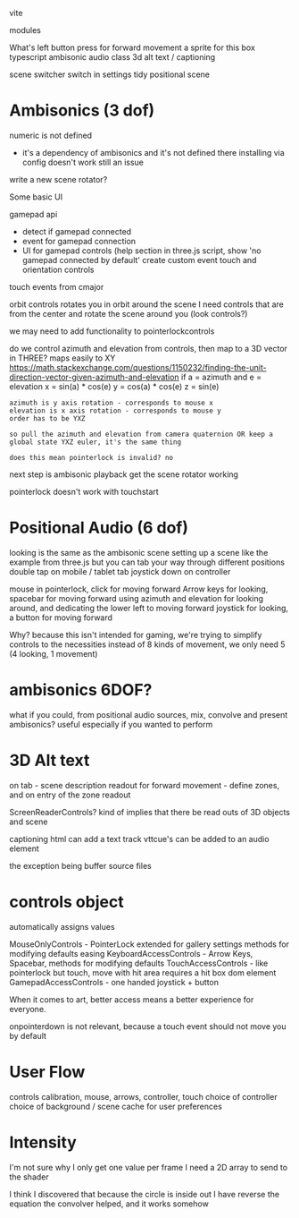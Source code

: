 vite

modules

What's left
button press for forward movement
a sprite for this box
typescript
ambisonic audio class
3d alt text / captioning

scene switcher
switch in settings
tidy positional scene




# Ambisonics (3 dof)

numeric is not defined
- it's a dependency of ambisonics and it's not defined there
installing via config doesn't work
still an issue

write a new scene rotator?

Some basic UI

gamepad api
 - detect if gamepad connected
 - event for gamepad connection
 - UI for gamepad controls (help section
    in three.js script, show 'no gamepad connected by default'
    create custom event 
touch and orientation controls

touch events from cmajor

orbit controls rotates you in orbit around the scene
I need controls that are from the center and rotate the scene around you (look controls?)

we may need to add functionality to pointerlockcontrols


do we control azimuth and elevation from controls, then map to a 3D vector in THREE?
    maps easily to XY
    https://math.stackexchange.com/questions/1150232/finding-the-unit-direction-vector-given-azimuth-and-elevation
    if a = azimuth and e = elevation
    x = sin(a) * cos(e)
    y = cos(a) * cos(e)
    z = sin(e)

    azimuth is y axis rotation - corresponds to mouse x
    elevation is x axis rotation - corresponds to mouse y
    order has to be YXZ

    so pull the azimuth and elevation from camera quaternion OR keep a global state YXZ euler, it's the same thing

    does this mean pointerlock is invalid? no


next step is ambisonic playback
get the scene rotator working

pointerlock doesn't work with touchstart

# Positional Audio (6 dof)

looking is the same as the ambisonic scene
setting up a scene like the example from three.js but you can tab your way through different positions
double tap on mobile / tablet
tab joystick down on controller

mouse in pointerlock, click for moving forward
Arrow keys for looking, spacebar for moving forward
using azimuth and elevation for looking around, and dedicating the lower left to moving forward
joystick for looking, a button for moving forward

Why? because this isn't intended for gaming, we're trying to simplify controls to the necessities
instead of 8 kinds of movement, we only need 5 (4 looking, 1 movement)




# ambisonics 6DOF?

what if you could, from positional audio sources, mix, convolve and present ambisonics?
useful especially if you wanted to perform

# 3D Alt text

on tab - scene description readout
for forward movement - define zones, and on entry of the zone readout

ScreenReaderControls?
kind of implies that there be read outs of 3D objects and scene

captioning
html can add a text track
vttcue's can be added to an audio element

the exception being buffer source files


# controls object

automatically assigns values

MouseOnlyControls - PointerLock extended for gallery settings
    methods for modifying defaults
    easing
KeyboardAccessControls - Arrow Keys, Spacebar, 
    methods for modifying defaults
TouchAccessControls - like pointerlock but touch, move with hit area
    requires a hit box dom element
GamepadAccessControls - one handed joystick + button 

When it comes to art, better access means a better experience for everyone.

onpointerdown is not relevant, because a touch event should not move you by default


# User Flow

controls calibration, mouse, arrows, controller, touch
choice of controller
choice of background / scene
cache for user preferences

# Intensity

I'm not sure why I only get one value per frame
I need a 2D array to send to the shader

I think I discovered that because the circle is inside out I have reverse the equation
the convolver helped, and it works somehow